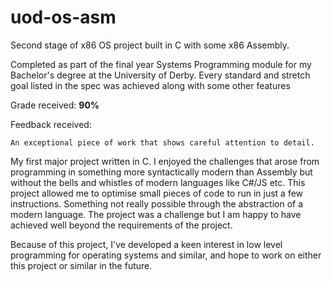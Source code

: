# uod-os-asm
Second stage of x86 OS project built in C with some x86 Assembly.

Completed as part of the final year Systems Programming module for my Bachelor's degree at the University of Derby.
Every standard and stretch goal listed in the spec was achieved along with some other features

Grade received: **90%**

Feedback received: 
```
An exceptional piece of work that shows careful attention to detail.
```

My first major project written in C. I enjoyed the challenges that arose from programming in something more syntactically modern than Assembly but without the bells and whistles of modern languages like C#/JS etc.
This project allowed me to optimise small pieces of code to run in just a few instructions. Something not really possible through the abstraction of a modern language. The project was a challenge but I am happy to have achieved well beyond the requirements of the project. 

Because of this project, I've developed a keen interest in low level programming for operating systems and similar, and hope to work on either this project or similar in the future.
